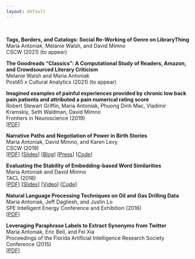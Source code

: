 ```yaml
---
layout: default
---
```


<br>

**Tags, Borders, and Catalogs: Social Re-Working of Genre on LibraryThing**  
Maria Antoniak, Melanie Walsh, and David Mimno  
CSCW (2021) (to appear)  

**The Goodreads “Classics”: A Computational Study of Readers, Amazon, and Crowdsourced Literary Criticism**  
Melanie Walsh and Maria Antoniak  
Post45 x Cultural Analytics (2021) (to appear)   

**Imagined examples of painful experiences provided by chronic low back pain patients and attributed a pain numerical rating score**  
Robert Stewart Griffin, Maria Antoniak, Phuong Dinh Mac, Vladimir Kramskiy, Seth Waldman, David Mimno  
Frontiers in Neuroscience (2019)  
[[PDF](https://maria-antoniak.github.io/resources/2020_frontiers_pain.pdf)]

**Narrative Paths and Negotiation of Power in Birth Stories**  
Maria Antoniak, David Mimno, and Karen Levy  
CSCW (2019)  
[[PDF](https://maria-antoniak.github.io/resources/2019_cscw_birth_stories.pdf)] [[Slides](https://maria-antoniak.github.io/resources/2019_11_12_cscw_birth_stories_presentation.pdf)]  [[Blog](https://maria-antoniak.github.io/2019/11/04/computational-reading-birth-stories.html)] [[Press](http://news.cornell.edu/stories/2019/11/online-birth-stories-reveal-power-imbalances)] [[Code](https://github.com/maria-antoniak/little-mallet-wrapper)]   

**Evaluating the Stability of Embedding-based Word Similarities**  
Maria Antoniak and David Mimno  
TACL (2018)  
[[PDF](https://maria-antoniak.github.io/resources/2018_evaluating_stability.pdf)] [[Slides](https://maria-antoniak.github.io/resources/2018_naacl_presentation_with_notes.pdf)] [[Video](https://vimeo.com/277670053)] [[Code](https://github.com/maria-antoniak/word-embedding-stability)]  

**Natural Language Processing Techniques on Oil and Gas Drilling Data**  
Maria Antoniak, Jeff Dagliesh, and Justin Lo  
SPE Intelligent Energy Conference and Exhibition (2016)  
[[PDF](https://maria-antoniak.github.io/resources/2016_spe_oil_and_gas.pdf)]

**Leveraging Paraphrase Labels to Extract Synonyms from Twitter**  
Maria Antoniak, Eric Bell, and Fei Xia  
Proceedings of the Florida Artificial Intelligence Research Society Conference (2015)  
[[PDF](https://maria-antoniak.github.io/resources/2015_leveraging_paraphrase.pdf)]  



<br><br>
